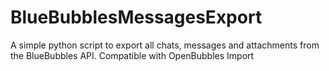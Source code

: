 # BlueBubblesMessagesExport
A simple python script to export all chats, messages and attachments from the BlueBubbles API. Compatible with OpenBubbles Import
